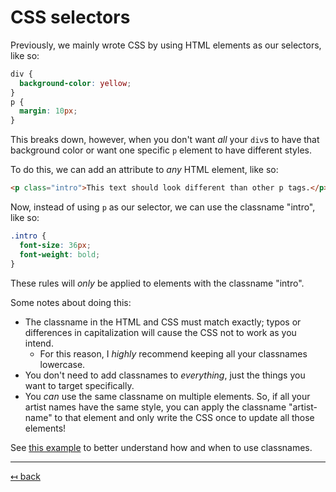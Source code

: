 # CSS selectors

Previously, we mainly wrote CSS by using HTML elements as our selectors, like so:

```css
div {
  background-color: yellow;
}
p {
  margin: 10px;
}
```

This breaks down, however, when you don't want _all_ your `div`s to have that background color or want one specific `p` element to have different styles.

To do this, we can add an attribute to _any_ HTML element, like so:

```html
<p class="intro">This text should look different than other p tags.</p>
```

Now, instead of using `p` as our selector, we can use the classname "intro", like so:

```css
.intro {
  font-size: 36px;
  font-weight: bold;
}
```

These rules will _only_ be applied to elements with the classname "intro".

Some notes about doing this:

- The classname in the HTML and CSS must match exactly; typos or differences in capitalization will cause the CSS not to work as you intend.
  - For this reason, I _highly_ recommend keeping all your classnames lowercase.
- You don't need to add classnames to _everything_, just the things you want to target specifically.
- You _can_ use the same classname on multiple elements. So, if all your artist names have the same style, you can apply the classname "artist-name" to that element and only write the CSS once to update all those elements!

See [this example](https://codepen.io/angeliquejw/pen/dyompMN?editors=1100) to better understand how and when to use classnames.

---

[↤ back](README.md#table-of-contents)
